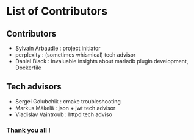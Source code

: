 # List of Contributors
## Contributors
* Sylvain Arbaudie : project initiator
* perplexity : (sometimes whismical) tech advisor
* Daniel Black : invaluable insights about mariadb plugin development, Dockerfile

## Tech advisors
* Sergei Golubchik : cmake troubleshooting
* Markus Mäkelä : json + jwt tech advisor
* Vladislav Vaintroub : httpd tech adviso
  
### Thank you all !
